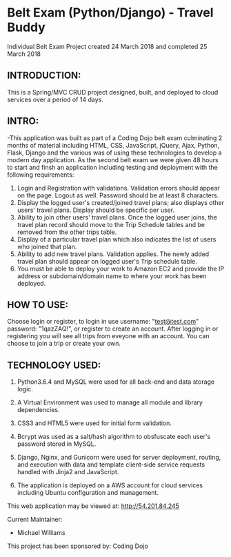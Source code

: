 # Belt Exam (Python/Django) - Travel Buddy
Individual Belt Exam Project created 24 March 2018 and completed 25 March 2018

INTRODUCTION:
--------------------
This is a Spring/MVC CRUD project designed, built, and deployed to cloud services over a period of 14 days.

INTRO:
--------------------

-This application was built as part of a Coding Dojo belt exam culminating 2 months of material including HTML, CSS, JavaScript, 
jQuery, Ajax, Python, Flask, Django and the various was of using these technologies to develop a modern day application.  As the 
second belt exam we were given 48 hours to start and finsh an application including testing and deployment with the following requirements:

1. Login and Registration with validations. Validation errors should appear on the page. Logout as well. Password should be at least 8 characters.
2. Display the logged user's created/joined travel plans; also displays other users' travel plans. Display should be specific per user.
3. Ability to join other users' travel plans. Once the logged user joins, the travel plan record should move to the Trip Schedule tables and be removed from the other trips table.
4. Display of a particular travel plan which also indicates the list of users who joined that plan.
5. Ability to add new travel plans. Validation applies. The newly added travel plan should appear on logged user's Trip schedule table.
5. You must be able to deploy your work to Amazon EC2 and provide the IP address or subdomain/domain name to where your work has been deployed.


HOW TO USE:
---------------------
Choose login or register, to login in use username: "test@test.com" password: "1qazZAQ!", or register to create an account.  After logging in or registering you will see all trips from eveyone with an account.  You can choose to join a trip or create your own.


TECHNOLOGY USED:
-----------------
1.  Python3.6.4 and MySQL were used for all back-end and data storage logic.

2.  A Virtual Environment was used to manage all module and library dependencies.

3.  CSS3 and HTML5 were used for initial form validation.

4.  Bcrypt was used as a salt/hash algorithm to obsfuscate each user's password stored in MySQL.

5.  Django, Nginx, and Gunicorn were used for server deployment, routing, and execution with data and template client-side service requests handled with Jinja2 and JavaScript.

6.  The application is deployed on a AWS account for cloud services including Ubuntu configuration and management.

This web application may be viewed at: http://54.201.84.245

Current Maintainer:
 * Michael Williams

This project has been sponsored by:
Coding Dojo

